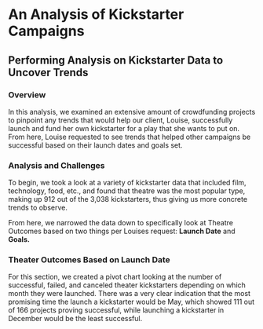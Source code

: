 # An Analysis of Kickstarter Campaigns
## Performing Analysis on Kickstarter Data to Uncover Trends

### Overview
In this analysis, we examined an extensive amount of crowdfunding projects to pinpoint any trends that would help our client, Louise, successfully launch and fund her own kickstarter for a play that she wants to put on. From here, Louise requested to see trends that helped other campaigns be successful based on their launch dates and goals set.

### Analysis and Challenges
To begin, we took a look at a variety of kickstarter data that included film, technology, food, etc., and found that theatre was the most popular type, making up 912 out of the 3,038 kickstarters, thus giving us more concrete trends to observe.  

From here, we narrowed the data down to specifically look at Theatre Outcomes based on two things per Louises request: **Launch Date** and **Goals.**

### Theater Outcomes Based on Launch Date
For this section, we created a pivot chart looking at the number of successful, failed, and canceled theater kickstarters depending on which month they were launched. There was a very clear indication that the most promising time the launch a kickstarter would be May, which showed 111 out of 166 projects proving successful, while launching a kickstarter in December would be the least successful.


